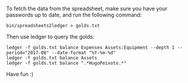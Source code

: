 To fetch the data from the spreadsheet, make sure you have your passwords up to
date, and run the following command:

```
bin/spreadsheets2ledger > golds.txt
```

Then use ledger to query the golds:

```
ledger -f golds.txt balance Expenses Assets:Equipment --depth 1 --period="2017-08" --date-format "%Y-%m-%d"
ledger -f golds.txt balance Assets
ledger -f golds.txt balance ".*HugoPeixoto.*"
```

Have fun :)
